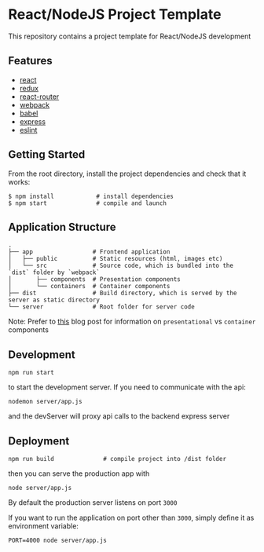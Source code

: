 # React/NodeJS Project Template

This repository contains a project template for React/NodeJS development

## Features

* [react](https://github.com/facebook/react)
* [redux](https://github.com/rackt/redux)
* [react-router](https://github.com/rackt/react-router)
* [webpack](https://github.com/webpack/webpack)
* [babel](https://github.com/babel/babel)
* [express](https://github.com/expressjs/express)
* [eslint](http://eslint.org)

## Getting Started

From the root directory, install the project dependencies and check that it works:

```
$ npm install            # install dependencies
$ npm start              # compile and launch
```

## Application Structure

```
.
├── app                 # Frontend application
│   ├── public          # Static resources (html, images etc)
│   └── src             # Source code, which is bundled into the `dist` folder by `webpack`
│       ├── components  # Presentation components
│       └── containers  # Container components
├── dist                # Build directory, which is served by the server as static directory
└── server              # Root folder for server code
```

Note: Prefer to [this](https://medium.com/@dan_abramov/smart-and-dumb-components-7ca2f9a7c7d0#.469taxbj0) blog post for information on `presentational` vs `container` components

## Development

`npm run start`

to start the development server. If you need to communicate with the api:

`nodemon server/app.js`

and the devServer will proxy api calls to the backend express server

## Deployment

```
npm run build              # compile project into /dist folder
```

then you can serve the production app with

```
node server/app.js
```

By default the production server listens on port `3000`

If you want to run the application on port other than `3000`, simply define it as environment variable:

```
PORT=4000 node server/app.js
```
